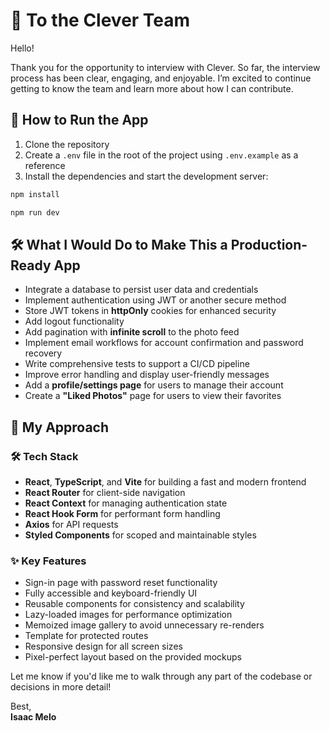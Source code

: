 # 👋 To the Clever Team

Hello!

Thank you for the opportunity to interview with Clever. So far, the interview process has been clear, engaging, and enjoyable. I’m excited to continue getting to know the team and learn more about how I can contribute.

## 🚀 How to Run the App

1. Clone the repository
2. Create a `.env` file in the root of the project using `.env.example` as a reference
3. Install the dependencies and start the development server:

```bash
npm install
```

```bash
npm run dev
```

## 🛠️ What I Would Do to Make This a Production-Ready App

- Integrate a database to persist user data and credentials
- Implement authentication using JWT or another secure method
- Store JWT tokens in **httpOnly** cookies for enhanced security
- Add logout functionality
- Add pagination with **infinite scroll** to the photo feed
- Implement email workflows for account confirmation and password recovery
- Write comprehensive tests to support a CI/CD pipeline
- Improve error handling and display user-friendly messages
- Add a **profile/settings page** for users to manage their account
- Create a **"Liked Photos"** page for users to view their favorites

## 🧠 My Approach

### 🛠️ Tech Stack

- **React**, **TypeScript**, and **Vite** for building a fast and modern frontend
- **React Router** for client-side navigation
- **React Context** for managing authentication state
- **React Hook Form** for performant form handling
- **Axios** for API requests
- **Styled Components** for scoped and maintainable styles

### ✨ Key Features

- Sign-in page with password reset functionality
- Fully accessible and keyboard-friendly UI
- Reusable components for consistency and scalability
- Lazy-loaded images for performance optimization
- Memoized image gallery to avoid unnecessary re-renders
- Template for protected routes
- Responsive design for all screen sizes
- Pixel-perfect layout based on the provided mockups

Let me know if you'd like me to walk through any part of the codebase or decisions in more detail!

Best,  
**Isaac Melo**
